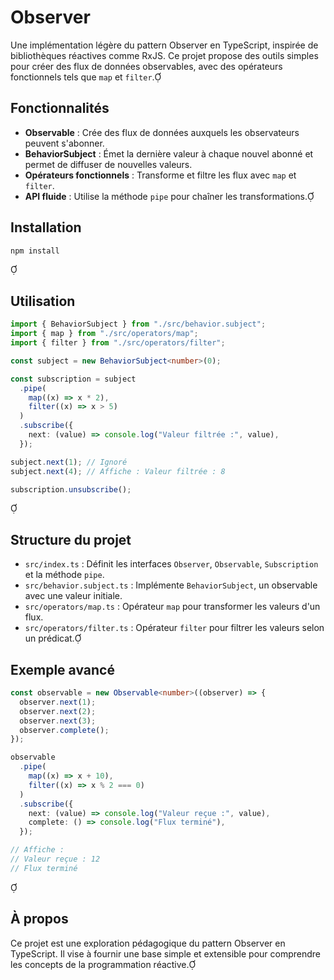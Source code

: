 # Observer

Une implémentation légère du pattern Observer en TypeScript, inspirée de bibliothèques réactives comme RxJS. Ce projet propose des outils simples pour créer des flux de données observables, avec des opérateurs fonctionnels tels que `map` et `filter`.

## Fonctionnalités

- **Observable** : Crée des flux de données auxquels les observateurs peuvent s'abonner.
- **BehaviorSubject** : Émet la dernière valeur à chaque nouvel abonné et permet de diffuser de nouvelles valeurs.
- **Opérateurs fonctionnels** : Transforme et filtre les flux avec `map` et `filter`.
- **API fluide** : Utilise la méthode `pipe` pour chaîner les transformations.

## Installation

```bash
npm install
```



## Utilisation

```ts
import { BehaviorSubject } from "./src/behavior.subject";
import { map } from "./src/operators/map";
import { filter } from "./src/operators/filter";

const subject = new BehaviorSubject<number>(0);

const subscription = subject
  .pipe(
    map((x) => x * 2),
    filter((x) => x > 5)
  )
  .subscribe({
    next: (value) => console.log("Valeur filtrée :", value),
  });

subject.next(1); // Ignoré
subject.next(4); // Affiche : Valeur filtrée : 8

subscription.unsubscribe();
```



## Structure du projet

- `src/index.ts` : Définit les interfaces `Observer`, `Observable`, `Subscription` et la méthode `pipe`.
- `src/behavior.subject.ts` : Implémente `BehaviorSubject`, un observable avec une valeur initiale.
- `src/operators/map.ts` : Opérateur `map` pour transformer les valeurs d'un flux.
- `src/operators/filter.ts` : Opérateur `filter` pour filtrer les valeurs selon un prédicat.

## Exemple avancé

```ts
const observable = new Observable<number>((observer) => {
  observer.next(1);
  observer.next(2);
  observer.next(3);
  observer.complete();
});

observable
  .pipe(
    map((x) => x + 10),
    filter((x) => x % 2 === 0)
  )
  .subscribe({
    next: (value) => console.log("Valeur reçue :", value),
    complete: () => console.log("Flux terminé"),
  });

// Affiche :
// Valeur reçue : 12
// Flux terminé
```



## À propos

Ce projet est une exploration pédagogique du pattern Observer en TypeScript. Il vise à fournir une base simple et extensible pour comprendre les concepts de la programmation réactive.
